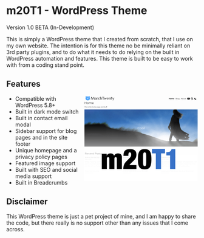# m20T1 - WordPress Theme
Version 1.0 BETA (In-Development)

This is simply a WordPress theme that I created from scratch, that I use on my own website.
The intention is for this theme no be minimally reliant on 3rd party plugins, and to do what it needs to do relying on the built in WordPress automation and features. This theme is built to be easy to work with from a coding stand point.

## Features
<img src="https://github.com/midkiffaries/m20T1/blob/c30b7d20c3ab426311dea8624b8ea740a002bb31/screenshot.png" alt="Screenshot" width="300" align="right">

- Compatible with WordPress 5.8+
- Built in dark mode switch
- Built in contact email modal
- Sidebar support for blog pages and in the site footer
- Unique homepage and a privacy policy pages
- Featured image support
- Built with SEO and social media support
- Built in Breadcrumbs

## Disclaimer
This WordPress theme is just a pet project of mine, and I am happy to share the code, but there really is no support other than any issues that I come across.
